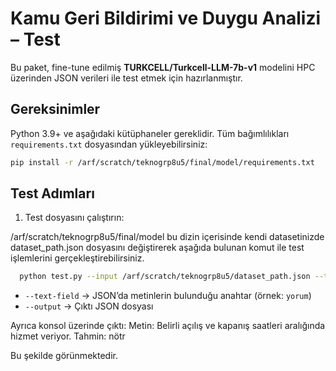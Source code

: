 
# Kamu Geri Bildirimi ve Duygu Analizi – Test

Bu paket, fine-tune edilmiş **TURKCELL/Turkcell-LLM-7b-v1** modelini HPC üzerinden JSON verileri ile test etmek için hazırlanmıştır.



## Gereksinimler

Python 3.9+ ve aşağıdaki kütüphaneler gereklidir. Tüm bağımlılıkları `requirements.txt` dosyasından yükleyebilirsiniz:

```bash
pip install -r /arf/scratch/teknogrp8u5/final/model/requirements.txt
```


## Test Adımları

1. Test dosyasını çalıştırın:

/arf/scratch/teknogrp8u5/final/model bu dizin içerisinde kendi datasetinizde dataset_path.json  dosyasını değiştirerek aşağıda bulunan komut ile test işlemlerini gerçekleştirebilirsiniz.

```bash
  python test.py --input /arf/scratch/teknogrp8u5/dataset_path.json --text-field yorum --output /arf/scratch/teknogrp8u5/final/model/test_output.json
```

* `--text-field` → JSON’da metinlerin bulunduğu anahtar (örnek: `yorum`)
* `--output` → Çıktı JSON dosyası

Ayrıca konsol üzerinde çıktı: 
Metin: Belirli açılış ve kapanış saatleri aralığında hizmet veriyor.
Tahmin: nötr

Bu şekilde görünmektedir.

